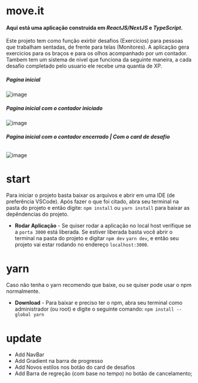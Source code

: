 # move.it
#### Aqui está uma aplicação construida em *ReactJS/NextJS* e *TypeScript*.
Este projeto tem como função exirbir desafios (Exercicios) para pessoas que trabalham sentadas, de frente para telas (Monitores).
A aplicação gera exercicios para os braços e para os olhos acompanhado por um contador. Tambem tem um sistema de nivel que funciona da seguinte maneira, a cada desafio completado pelo usuario ele recebe uma quantia de XP.

##### **Pagina inicial**
![image](https://user-images.githubusercontent.com/42146848/109398428-ac7ec880-791b-11eb-81fe-21b5662f5f37.png)

##### **Pagina inicial com o contador iniciado**
![image](https://user-images.githubusercontent.com/42146848/109398484-02537080-791c-11eb-9462-3f8a74ad031e.png)

###### **Pagina inicial com o contador encerrado | Com o card de desafio**
![image](https://user-images.githubusercontent.com/42146848/109398510-2911a700-791c-11eb-8e87-3e405f669431.png)

# start
Para iniciar o projeto basta baixar os arquivos e abrir em uma IDE (de preferência VSCode). Após fazer o que foi citado, abra seu terminal na pasta do projeto e então digite: `npm install` ou `yarn install` para baixar as depêndencias do projeto.

- **Rodar Aplicação** - Se quiser rodar a aplicação no local host verifique se a `porta 3000` está liberada. Se estiver liberada basta você abrir o terminal na pasta do projeto e digitar `npm dev` `yarn dev`, e então seu projeto vai estar rodando no endereço `localhost:3000`.

# yarn
Caso não tenha o yarn recomendo que baixe, ou se quiser pode usar o npm normalmente.

- **Download** - Para baixar e preciso ter o npm, abra seu terminal como administrador (ou root) e digite o seguinte comando: `npm install --global yarn`

# update
- Add NavBar
- Add Gradient na barra de progresso
- Add Novos estilos nos botão do card de desafios
- Add Barra de regreção (com base no tempo) no botão de cancelamento;
